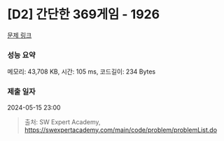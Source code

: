 # [D2] 간단한 369게임 - 1926 

[문제 링크](https://swexpertacademy.com/main/code/problem/problemDetail.do?contestProbId=AV5PTeo6AHUDFAUq) 

### 성능 요약

메모리: 43,708 KB, 시간: 105 ms, 코드길이: 234 Bytes

### 제출 일자

2024-05-15 23:00



> 출처: SW Expert Academy, https://swexpertacademy.com/main/code/problem/problemList.do